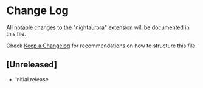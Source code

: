 # Change Log

All notable changes to the "nightaurora" extension will be documented in this file.

Check [Keep a Changelog](http://keepachangelog.com/) for recommendations on how to structure this file.

## [Unreleased]

- Initial release
